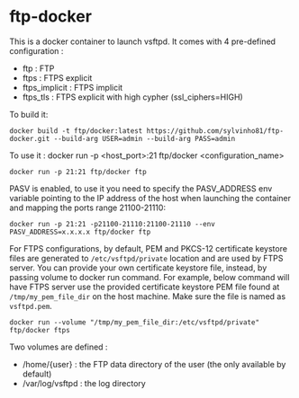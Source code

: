 # ftp-docker
This is a docker container to launch vsftpd.
It comes with 4 pre-defined configuration :
- ftp : FTP
- ftps : FTPS explicit
- ftps_implicit : FTPS implicit
- ftps_tls : FTPS explicit with high cypher (ssl_ciphers=HIGH)


To build it: 

```
docker build -t ftp/docker:latest https://github.com/sylvinho81/ftp-docker.git --build-arg USER=admin --build-arg PASS=admin
```

To use it : docker run -p <host_port>:21 ftp/docker <configuration_name>
```
docker run -p 21:21 ftp/docker ftp
```



PASV is enabled, to use it you need to specify the PASV_ADDRESS env variable pointing to the IP address of the host when launching the container and mapping the ports range 21100-21110:
```
docker run -p 21:21 -p21100-21110:21100-21110 --env PASV_ADDRESS=x.x.x.x ftp/docker ftp
```

For FTPS configurations, by default, PEM and PKCS-12 certificate keystore files are generated to `/etc/vsftpd/private`
location and are used by FTPS server. You can provide your own certificate keystore file, instead, by passing volume
to docker run command. For example, below command will have FTPS server use the provided certificate keystore PEM file
found at `/tmp/my_pem_file_dir` on the host machine. Make sure the file is named as `vsftpd.pem`.
```
docker run --volume "/tmp/my_pem_file_dir:/etc/vsftpd/private" ftp/docker ftps
```

Two volumes are defined :
- /home/{user} : the FTP data directory of the  user (the only available by default)
- /var/log/vsftpd : the log directory

